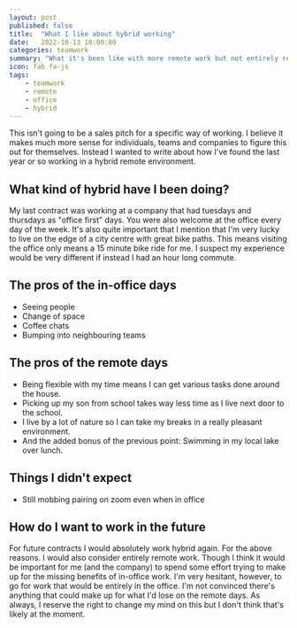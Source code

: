 ```yaml
---
layout: post
published: false
title:  "What I like about hybrid working"
date:   2022-10-13 10:00:00
categories: teamwork
summary: "What it's been like with more remote work but not entirely remote work"
icon: fab fa-js
tags:
    - teamwork
    - remote
    - office
    - hybrid
---
```


This isn't going to be a sales pitch for a specific way of working. I believe it makes much more sense for individuals,
teams and companies to figure this out for themselves. Instead I wanted to write about how I've found the last year or
so working in a hybrid remote environment.

## What kind of hybrid have I been doing?

My last contract was working at a company that had tuesdays and thursdays as "office first" days. You were also welcome 
at the office every day of the week. It's also quite important that I mention that I'm very lucky to live on the edge
of a city centre with great bike paths. This means visiting the office only means a 15 minute bike ride for me. I 
suspect my experience would be very different if instead I had an hour long commute.

## The pros of the in-office days
 * Seeing people
 * Change of space
 * Coffee chats
 * Bumping into neighbouring teams

## The pros of the remote days
 * Being flexible with my time means I can get various tasks done around the house.
 * Picking up my son from school takes way less time as I live next door to the school.
 * I live by a lot of nature so I can take my breaks in a really pleasant environment.
 * And the added bonus of the previous point: Swimming in my local lake over lunch.

## Things I didn't expect
 * Still mobbing pairing on zoom even when in office 

## How do I want to work in the future
For future contracts I would absolutely work hybrid again. For the above reasons. I would also consider entirely remote
work. Though I think it would be important for me (and the company) to spend some effort trying to make up for the
missing benefits of in-office work. I'm very hesitant, however, to go for work that would be entirely in the office. 
I'm not convinced there's anything that could make up for what I'd lose on the remote days. As always, I reserve the
right to change my mind on this but I don't think that's likely at the moment. 